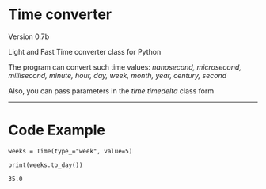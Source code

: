 # Time converter

Version 0.7b

Light and Fast Time converter class for Python

The program can convert such time values: *nanosecond, microsecond, millisecond, minute, hour, day, week, month, year,
century, second*

Also, you can pass parameters in the *time.timedelta* class form

---

# Code Example

```
weeks = Time(type_="week", value=5)

print(weeks.to_day())
```

```
35.0
```